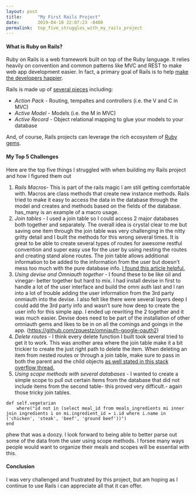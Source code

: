 ```yaml
---
layout: post
title:      "My First Rails Project"
date:       2019-04-10 22:07:23 -0400
permalink:  top_five_struggles_with_my_rails_project
---
```



#### What is Ruby on Rails?

Ruby on Rails is a web framework built on top of the Ruby language. It relies heavily on convention and common patterns like MVC and REST to make web app development easier. In fact, a primary goal of Rails is to help [make the developers happier](https://rubyonrails.org/doctrine/).

Rails is made up of [several pieces](https://insights.dice.com/ruby-on-rails-fundamentals/) including:

* *Action Pack* - Routing, tempaltes and controllers (i.e. the V and C in MVC)
* *Active Model* - Models (i.e. the M in MVC)
* *Active Record* - Object relational mapping to glue your models to your database

And, of course, Rails projects can leverage the rich ecosystem of [Ruby gems](https://rubygems.org/).
	
#### My Top 5 Challenges

Here are the top five things I struggled with when building my Rails project and how I figured them out

1. *Rails Macros*- This is part of the rails magic I am still getting comfortable with. Macros are class methods that create new instance methods. Rails tried to make it easy to access the data in the database through the model and creates and methods based on the fields of the database.  has_many is an example of a macro usage. 
2. *Join tables* -  I used a join table so I could access 2 major databases both together and separately. The overall idea is crystal clear to me but saving one item through the join table was very challenging in the nitty gritty detail and I built the methods for this wrong several times. It is great to be able to create several types of routes for awesome restful convention and super easy use for the user by using nesting the routes and creating stand alone routes.  The join table allows additional information to be added to the information from the user but doesn't mess too much with the pure database info. [I found this article helpful.](https://rubyplus.com/articles/3451-Has-Many-Through-and-Has-and-Belongs-to-Many-in-Rails-5)
3. *Using devise and Omniauth together* - I found these to be like oil and vinegar- better together but hard to mix. I had install devise in first to handle a lot of the user interface and build the omni auth last and I ran into a lot of trouble adding the user information from the 3rd party onmiauth into the devise. I also felt like there were several layers deep I could add the 3rd party info and wasn’t sure how deep to create the user info for this simple app. I ended up rewriting the 2 together and it was much easier. Devise does need to be part of the installation of other omniauth gems and likes to be in on all the comings and goings in the app. (https://github.com/zquestz/omniauth-google-oauth2)
4. *Delete routes* - I think every delete function I built took several tried to get it to work. This was another area where the join table make it a bit trickier to create the just right path to delete the item. When deleting an item from nested routes or through a join table, make sure to pass in both the parent and the child  objects [as well stated in this stack overflow thread.](https://stackoverflow.com/questions/9795000/rails-delete-a-record-from-nested-resource)
5. *Using scope methods with several databases* -  I wanted to create a simple scope to pull out certain items from the database that did not include items from the second table- this proved very difficult.- again those tricky join tables. 

```
def self.vegetarian
    where("id not in (select meal_id from meals_ingredients mi inner join ingredients i on mi.ingredient_id = i.id where i.name in ('chicken', 'steak', 'beef', 'ground beef'))")
end
```

phew that was a doozy.  I look forward to being able to better parse out some of the data from the user using scope methods. I forsee many ways people would want to organize their meals and scopes will be essential with this. 

#### Conclusion

I was very challenged and frustrated by this project, but am hoping as I continue to use Rails i can appreciate all that it can offer. 



